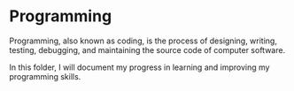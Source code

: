# Programming

Programming, also known as coding, is the process of designing, writing, testing, debugging, and maintaining the source code of computer software.

In this folder, I will document my progress in learning and improving my programming skills.
